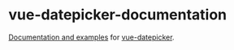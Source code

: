 # vue-datepicker-documentation

[Documentation and examples](https://vue-datepicker-documentation.netlify.app) for [vue-datepicker](https://github.com/maciejg-git/vue-datepicker).
